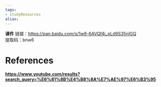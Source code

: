 ```yaml
---
tags: 
- studyResources 
alias:
---
```

**课件**
链接：https://pan.baidu.com/s/1w8-6AVQf4i_pLd9S35nlGQ  
提取码：bnw6



# References 
**https://www.youtube.com/results?search_query=%E6%81%8B%E4%B8%8A%E7%AE%97%E6%B3%95**